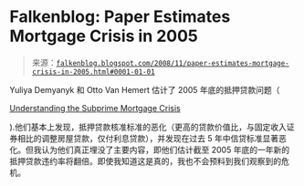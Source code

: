 <!--yml

category: 未分类

日期: 2024-05-12 22:50:25

-->

# Falkenblog: Paper Estimates Mortgage Crisis in 2005

> 来源：[`falkenblog.blogspot.com/2008/11/paper-estimates-mortgage-crisis-in-2005.html#0001-01-01`](http://falkenblog.blogspot.com/2008/11/paper-estimates-mortgage-crisis-in-2005.html#0001-01-01)

Yuliya Demyanyk 和 Otto Van Hemert 估计了 2005 年底的抵押贷款问题（

[Understanding the Subprime Mortgage Crisis](http://papers.ssrn.com/sol3/papers.cfm?abstract_id=1020396)

).他们基本上发现，抵押贷款核准标准的恶化（更高的贷款价值比，与固定收入证券相比的调整房屋贷款，仅付利息贷款），并发现在过去 5 年中信贷标准显著恶化。但我认为他们真正埋没了主要内容，即他们估计截至 2005 年底的一年新的抵押贷款违约率将翻倍。即使我知道这是真的，我也不会预料到我们观察到的危机。
